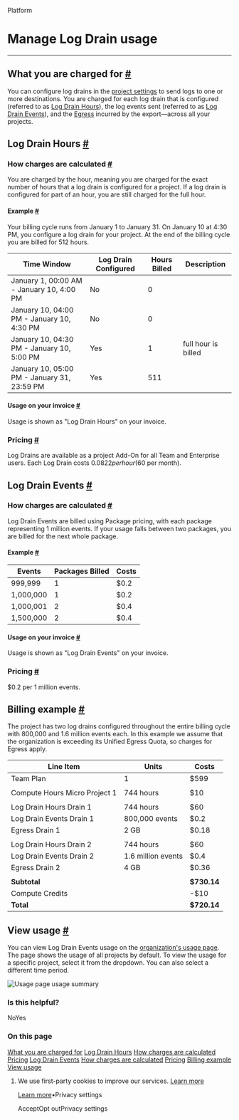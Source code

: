 Platform

# Manage Log Drain usage

* * *

## What you are charged for [\#](https://supabase.com/docs/guides/platform/manage-your-usage/log-drains\#what-you-are-charged-for)

You can configure log drains in the [project settings](https://supabase.com/dashboard/project/_/settings/log-drains) to send logs to one or more destinations. You are charged for each log drain that is configured (referred to as [Log Drain Hours](https://supabase.com/docs/guides/platform/manage-your-usage/log-drains#log-drain-hours)), the log events sent (referred to as [Log Drain Events](https://supabase.com/docs/guides/platform/manage-your-usage/log-drains#log-drain-events)), and the [Egress](https://supabase.com/docs/guides/platform/manage-your-usage/egress) incurred by the export—across all your projects.

## Log Drain Hours [\#](https://supabase.com/docs/guides/platform/manage-your-usage/log-drains\#log-drain-hours)

### How charges are calculated [\#](https://supabase.com/docs/guides/platform/manage-your-usage/log-drains\#how-charges-are-calculated)

You are charged by the hour, meaning you are charged for the exact number of hours that a log drain is configured for a project. If a log drain is configured for part of an hour, you are still charged for the full hour.

#### Example [\#](https://supabase.com/docs/guides/platform/manage-your-usage/log-drains\#example)

Your billing cycle runs from January 1 to January 31. On January 10 at 4:30 PM, you configure a log drain for your project. At the end of the billing cycle you are billed for 512 hours.

| Time Window | Log Drain Configured | Hours Billed | Description |
| --- | --- | --- | --- |
| January 1, 00:00 AM - January 10, 4:00 PM | No | 0 |  |
| January 10, 04:00 PM - January 10, 4:30 PM | No | 0 |  |
| January 10, 04:30 PM - January 10, 5:00 PM | Yes | 1 | full hour is billed |
| January 10, 05:00 PM - January 31, 23:59 PM | Yes | 511 |  |

#### Usage on your invoice [\#](https://supabase.com/docs/guides/platform/manage-your-usage/log-drains\#usage-on-your-invoice)

Usage is shown as "Log Drain Hours" on your invoice.

### Pricing [\#](https://supabase.com/docs/guides/platform/manage-your-usage/log-drains\#pricing)

Log Drains are available as a project Add-On for all Team and Enterprise users. Each Log Drain costs $0.0822 per hour ($60 per month).

## Log Drain Events [\#](https://supabase.com/docs/guides/platform/manage-your-usage/log-drains\#log-drain-events)

### How charges are calculated [\#](https://supabase.com/docs/guides/platform/manage-your-usage/log-drains\#how-charges-are-calculated)

Log Drain Events are billed using Package pricing, with each package representing 1 million events. If your usage falls between two packages, you are billed for the next whole package.

#### Example [\#](https://supabase.com/docs/guides/platform/manage-your-usage/log-drains\#example)

| Events | Packages Billed | Costs |
| --- | --- | --- |
| 999,999 | 1 | $0.2 |
| 1,000,000 | 1 | $0.2 |
| 1,000,001 | 2 | $0.4 |
| 1,500,000 | 2 | $0.4 |

#### Usage on your invoice [\#](https://supabase.com/docs/guides/platform/manage-your-usage/log-drains\#usage-on-your-invoice)

Usage is shown as "Log Drain Events" on your invoice.

### Pricing [\#](https://supabase.com/docs/guides/platform/manage-your-usage/log-drains\#pricing)

$0.2 per 1 million events.

## Billing example [\#](https://supabase.com/docs/guides/platform/manage-your-usage/log-drains\#billing-example)

The project has two log drains configured throughout the entire billing cycle with 800,000 and 1.6 million events each. In this example we assume that the organization is exceeding its Unified Egress Quota, so charges for Egress apply.

| Line Item | Units | Costs |
| --- | --- | --- |
| Team Plan | 1 | $599 |
|  |  |  |
| Compute Hours Micro Project 1 | 744 hours | $10 |
|  |  |  |
| Log Drain Hours Drain 1 | 744 hours | $60 |
| Log Drain Events Drain 1 | 800,000 events | $0.2 |
| Egress Drain 1 | 2 GB | $0.18 |
|  |  |  |
| Log Drain Hours Drain 2 | 744 hours | $60 |
| Log Drain Events Drain 2 | 1.6 million events | $0.4 |
| Egress Drain 2 | 4 GB | $0.36 |
|  |  |  |
| **Subtotal** |  | **$730.14** |
| Compute Credits |  | -$10 |
| **Total** |  | **$720.14** |

## View usage [\#](https://supabase.com/docs/guides/platform/manage-your-usage/log-drains\#view-usage)

You can view Log Drain Events usage on the [organization's usage page](https://supabase.com/dashboard/org/_/usage). The page shows the usage of all projects by default. To view the usage for a specific project, select it from the dropdown. You can also select a different time period.

![Usage page usage summary](https://supabase.com/docs/_next/image?url=%2Fdocs%2Fimg%2Fguides%2Fplatform%2Fusage-logdrain-events--light.png&w=3840&q=75&dpl=dpl_BvdF4a4Pt4yy6fUvmFQnELXJuaof)

### Is this helpful?

NoYes

### On this page

[What you are charged for](https://supabase.com/docs/guides/platform/manage-your-usage/log-drains#what-you-are-charged-for) [Log Drain Hours](https://supabase.com/docs/guides/platform/manage-your-usage/log-drains#log-drain-hours) [How charges are calculated](https://supabase.com/docs/guides/platform/manage-your-usage/log-drains#how-charges-are-calculated) [Pricing](https://supabase.com/docs/guides/platform/manage-your-usage/log-drains#pricing) [Log Drain Events](https://supabase.com/docs/guides/platform/manage-your-usage/log-drains#log-drain-events) [How charges are calculated](https://supabase.com/docs/guides/platform/manage-your-usage/log-drains#how-charges-are-calculated) [Pricing](https://supabase.com/docs/guides/platform/manage-your-usage/log-drains#pricing) [Billing example](https://supabase.com/docs/guides/platform/manage-your-usage/log-drains#billing-example) [View usage](https://supabase.com/docs/guides/platform/manage-your-usage/log-drains#view-usage)

1. We use first-party cookies to improve our services. [Learn more](https://supabase.com/privacy#8-cookies-and-similar-technologies-used-on-our-european-services)



   [Learn more](https://supabase.com/privacy#8-cookies-and-similar-technologies-used-on-our-european-services)•Privacy settings





   AcceptOpt outPrivacy settings